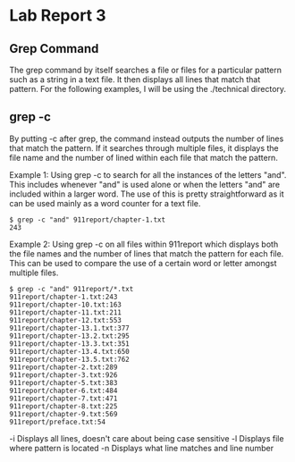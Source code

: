 # Lab Report 3
## Grep Command
The grep command by itself searches a file or files for a particular pattern such as a string in a text file. It then displays all lines that match that pattern. For the following examples, I will be using the ./technical directory.
## grep -c
By putting -c after grep, the command instead outputs the number of lines that match the pattern. If it searches through multiple files, it displays the file name and the number of lined within each file that match the pattern. 

Example 1: Using grep -c to search for all the instances of the letters "and". This includes whenever "and" is used alone or when the letters "and" are included within a larger word. The use of this is pretty straightforward as it can be used mainly as a word counter for a text file.
```
$ grep -c "and" 911report/chapter-1.txt
243
```
Example 2: Using grep -c on all files within 911report which displays both the file names and the number of lines that match the pattern for each file. This can be used to compare the use of a certain word or letter amongst multiple files. 
```
$ grep -c "and" 911report/*.txt
911report/chapter-1.txt:243
911report/chapter-10.txt:163
911report/chapter-11.txt:211
911report/chapter-12.txt:553
911report/chapter-13.1.txt:377
911report/chapter-13.2.txt:295
911report/chapter-13.3.txt:351
911report/chapter-13.4.txt:650
911report/chapter-13.5.txt:762
911report/chapter-2.txt:289
911report/chapter-3.txt:926
911report/chapter-5.txt:383
911report/chapter-6.txt:484
911report/chapter-7.txt:471
911report/chapter-8.txt:225
911report/chapter-9.txt:569
911report/preface.txt:54
```
-i Displays all lines, doesn't care about being case sensitive
-l Displays file where pattern is located
-n Displays what line matches and line number
